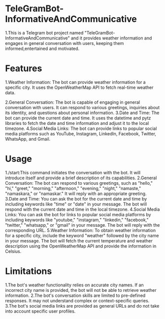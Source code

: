 # TeleGramBot-InformativeAndCommunicative
1.This is a Telegram bot project named "TeleGramBot-InformativeAndCommunicative" and it provides weather information and engages in general conversation with users, keeping them informed,entertained and motivated.
# Features
1.Weather Information: The bot can provide weather information for a specific city. It uses the OpenWeatherMap API to fetch real-time weather data.

2.General Conversation: The bot is capable of engaging in general conversation with users. It can respond to various greetings, inquiries about its identity, and questions about personal information.
3.Date and Time: The bot can provide the current date and time. It uses the datetime and pytz libraries to fetch the date and time information and adjust it to the local timezone.
4.Social Media Links: The bot can provide links to popular social media platforms such as YouTube, Instagram, LinkedIn, Facebook, Twitter, WhatsApp, and Gmail.
# Usage
1./start:This command initiates the conversation with the bot. It will introduce itself and provide a brief description of its capabilities.
2.General Conversation: The bot can respond to various greetings, such as "hello," "hi," "greet," "morning," "afternoon," "evening," "night," "namaste," "namaskara," or "namaskar." It will reply with an appropriate greeting.
3.Date and Time: You can ask the bot for the current date and time by including keywords like "time" or "date" in your message. The bot will respond with the current date and time in the local timezone.
4.Social Media Links: You can ask the bot for links to popular social media platforms by including keywords like "youtube," "instagram," "linkedin," "facebook," "twitter," "whatsapp," or "gmail" in your message. The bot will reply with the corresponding URL.
5.Weather Information: To obtain weather information for a specific city, include the keyword "weather" followed by the city name in your message. The bot will fetch the current temperature and weather description using the OpenWeatherMap API and provide the information in Celsius.
# Limitations
1.The bot's weather functionality relies on accurate city names. If an incorrect city name is provided, the bot will not be able to retrieve weather information.
2.The bot's conversation skills are limited to pre-defined responses. It may not understand complex or context-specific queries.
3.The bot's social media links are provided as general URLs and do not take into account specific user profiles.
